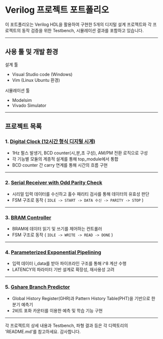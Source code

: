 # Verilog 프로젝트 포트폴리오
이 포트폴리오는 Verilog HDL을 활용하여 구현한 5개의 디지털 설계 프로젝트와 각 프로젝트의 동작 검증을 위한 Testbench, 시뮬레이션 결과를 포함하고 있습니다.

---

## 사용 툴 및 개발 환경
설계 툴 
- Visual Studio code (Windows)
- Vim (Linux Ubuntu 환경)

시뮬레이션 툴 
- Modelsim
- Vivado Simulator

---

## 프로젝트 목록
### 1. [**Digital Clock (12시간 형식 디지털 시계)**](./Project_01_Digital_Clock/README.md)  
- 1Hz 펄스 발생기, BCD counter(시,분,초 구성), AM/PM 전환 로직으로 구성
- 각 기능별 모듈의 계층적 설계를 통해 top_module에서 통합
- BCD counter 간 carry 연계를 통해 시간의 흐름 구현

---

### 2. [**Serial Receiver with Odd Parity Check**](./Project_02_Serial_Rx_Parity/README.md)  
- 시리얼 입력 데이터를 수신하고 홀수 패리티 검사를 통해 데이터의 유효성 판단
- FSM 구조로 동작 ( `IDLE -> START -> DATA 수신 -> PARITY -> STOP` )

---

### 3. [**BRAM Controller**](./Project_03_BRAM_Controller/README.md)  
- BRAM에 데이터 읽기 및 쓰기를 제어하는 컨트롤러
- FSM 구조로 동작 ( `IDLE -> WRITE -> READ -> DONE` )

---

### 4. [**Parameterized Exponential Pipelining**](./Project_04_param_exp_pipe/README.md)  
- 입력 데이터 i_data를 받아 파이프라인 구조를 통해 i^8 계산 수행
- LATENCY의 파라미터 기반 설계로 확장성, 재사용성 고려

---

### 5. [**Gshare Branch Predictor**](./Project_05_Gshare_branch_predictor/README.md)  
- Global History Register(GHR)과 Pattern History Table(PHT)을 기반으로 한 분기 예측기
- 2비트 포화 카운터를 이용한 예측 및 학습 기능 구현

---

각 프로젝트의 상세 내용과 Testbench, 파형 결과 등은 각 디렉토리의 'README.md'를 참고하세요.
감사합니다.
